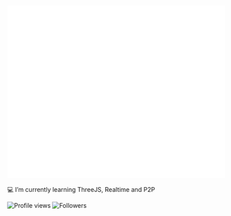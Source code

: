 <div align="center">
	<p>
		<img src="https://raw.githubusercontent.com/ViniciusFXavier/ViniciusFXavier/master/header.svg" width="800" height="400">
	</p>
</div>

<p>
	💻 I’m currently learning ThreeJS, Realtime and P2P
</p>

<p align="left">
  <img src="https://komarev.com/ghpvc/?username=ViniciusFXavier&style=flat-square&color=red" alt="Profile views" />
  <img src="https://img.shields.io/github/followers/ViniciusFXavier?color=red&label=Followers&style=flat-square" alt="Followers" />
</p>

<!--
**ViniciusFXavier/ViniciusFXavier** is a ✨ _special_ ✨ repository because its `README.md` (this file) appears on your GitHub profile.

Here are some ideas to get you started:

- 🔭 I’m currently working on ...
- 🌱 I’m currently learning ...
- 👯 I’m looking to collaborate on ...
- 🤔 I’m looking for help with ...
- 💬 Ask me about ...
- 📫 How to reach me: ...
- 😄 Pronouns: ...
- ⚡ Fun fact: ...
-->
